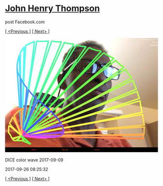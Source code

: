 # [John Henry Thompson](../README.md)
post Facebook.com

[[ <Previous ]](2017-09-26-4.md) [[ Next> ]](2017-09-26-6.md)

[![](../media/2017-09-26/Timeline-Photos-DICE-color-wave-2017-09-10.jpg)](../README.md)

DICE color wave 2017-09-09

2017-09-26 08:25:32

[[ <Previous ]](2017-09-26-4.md) [[ Next> ]](2017-09-26-6.md)